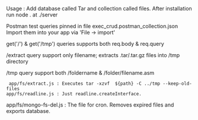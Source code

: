 Usage : Add database called Tar and collection called files.
		After installation run node . at ./server

Postman test queries pinned in file exec_crud.postman_collection.json
Import them into your app via 'File -> import'

get('/') & get('/tmp') queries supports both req.body & req.query

/extract query support only filename; 
extracts .tar/.tar.gz files into /tmp directory

/tmp query support both /foldername & /folder/filename.asm

     app/fs/extract.js : Executes tar -xzvf  ${path} -C ../tmp --keep-old-files
    app/fs/readline.js : Just readline.createInterface.
app/fs/mongo-fs-del.js : The file for cron.
Removes expired files and exports database.

